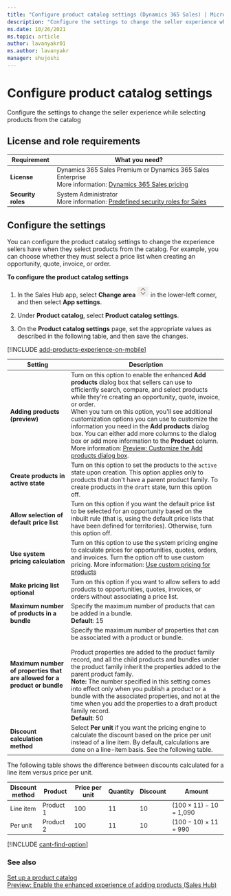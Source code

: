 ```yaml
---
title: "Configure product catalog settings (Dynamics 365 Sales) | MicrosoftDocs"
description: "Configure the settings to change the seller experience while selecting products from the catalog."
ms.date: 10/26/2021
ms.topic: article
author: lavanyakr01
ms.author: lavanyakr
manager: shujoshi
---
```

# Configure product catalog settings

Configure the settings to change the seller experience while selecting products from the catalog

## License and role requirements
| Requirement | What you need? |  
|-----------------------|---------|
| **License** | Dynamics 365 Sales Premium or Dynamics 365 Sales Enterprise  <br>More information: [Dynamics 365 Sales pricing](https://dynamics.microsoft.com/sales/pricing/) |
| **Security roles** | System Administrator <br> More information: [Predefined security roles for Sales](security-roles-for-sales.md)|


## Configure the settings

You can configure the product catalog settings to change the experience sellers have when they select products from the catalog. For example, you can choose whether they must select a price list when creating an opportunity, quote, invoice, or order.

**To configure the product catalog settings**

1. In the Sales Hub app, select **Change area** ![Icon to change the work area.](media/change-area-icon.png "Icon to change the work area") in the lower-left corner, and then select **App settings**.

2. Under **Product catalog**, select **Product catalog settings**.

3. On the **Product catalog settings** page, set the appropriate values as described in the following table, and then save the changes.

[!INCLUDE [add-products-experience-on-mobile](../includes/add-products-experience-on-mobile.md)]

| **Setting** | **Description** |
|-------------------------|-------------------------|
| **Adding products (preview)** | Turn on this option to enable the enhanced **Add products** dialog box that sellers can use to efficiently search, compare, and select products while they're creating an opportunity, quote, invoice, or order. </br> When you turn on this option, you'll see additional customization options you can use to customize the information you need in the **Add products** dialog box. You can either add more columns to the dialog box or add more information to the **Product** column. More information: [Preview: Customize the Add products dialog box](customize-add-products-dialog-box.md). |
| **Create products in active state** | Turn on this option to set the products to the `active` state upon creation. This option applies only to products that don't have a parent product family. To create products in the `draft` state, turn this option off. |
| **Allow selection of default price list** | Turn on this option if you want the default price list to be selected for an opportunity based on the inbuilt rule (that is, using the default price lists that have been defined for territories). Otherwise, turn this option off. |
| **Use system pricing calculation** | Turn on this option to use the system pricing engine to calculate prices for opportunities, quotes, orders, and invoices. Turn the option off to use custom pricing. More information: [Use custom pricing for products](../customerengagement/on-premises/developer/use-custom-pricing-products.md)  |
| **Make pricing list optional** | Turn on this option if you want to allow sellers to add products to opportunities, quotes, invoices, or orders without associating a price list. |
| **Maximum number of products in a bundle** | Specify the maximum number of products that can be added in a bundle.</br>**Default**: 15 |
| **Maximum number of properties that are allowed for a product or bundle** | Specify the maximum number of properties that can be associated with a product or bundle.<br /></br>Product properties are added to the product family record, and all the child products and bundles under the product family inherit the properties added to the parent product family.</br>**Note:** The number specified in this setting comes into effect only when you publish a product or a bundle with the associated properties, and not at the time when you add the properties to a draft product family record.</br>**Default**: 50 | 
| **Discount calculation method** | Select **Per unit** if you want the pricing engine to calculate the discount based on the price per unit instead of a line item. By default, calculations are done on a line-item basis. See the following table. |

The following table shows the difference between discounts calculated for a line item versus price per unit.

|Discount<br>method|Product|Price per unit|Quantity|Discount|Amount|  
|---------------------|-------------|--------------------|--------------|--------------|------------|  
|Line item|Product 1|100|11|10|(100 &times; 11) &minus; 10 = 1,090|  
|Per unit|Product 2|100|11|10|(100 &minus; 10) &times; 11 = 990| 

[!INCLUDE [cant-find-option](../includes/cant-find-option.md)]

### See also

[Set up a product catalog](set-up-product-catalog-walkthrough.md)  
[Preview: Enable the enhanced experience of adding products (Sales Hub)](enable-enhanced-add-product-experience.md)  



